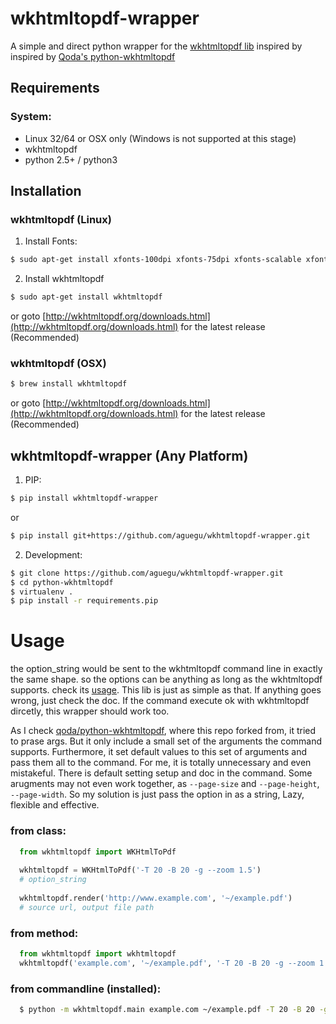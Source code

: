 # wkhtmltopdf-wrapper

A simple and direct python wrapper for the [wkhtmltopdf lib](https://github.com/wkhtmltopdf/wkhtmltopdf)
inspired by inspired by [Qoda's python-wkhtmltopdf](https://github.com/qoda/python-wkhtmltopdf)

## Requirements

### System:

- Linux 32/64 or OSX only (Windows is not supported at this stage)
- wkhtmltopdf
- python 2.5+ / python3

## Installation

### wkhtmltopdf (Linux)

1. Install Fonts:

```bash
$ sudo apt-get install xfonts-100dpi xfonts-75dpi xfonts-scalable xfonts-cyrillic
```

2. Install wkhtmltopdf

```bash
$ sudo apt-get install wkhtmltopdf    
```
or goto [http://wkhtmltopdf.org/downloads.html](http://wkhtmltopdf.org/downloads.html) for the latest release (Recommended)

### wkhtmltopdf (OSX)

```bash
$ brew install wkhtmltopdf
```
or goto [http://wkhtmltopdf.org/downloads.html](http://wkhtmltopdf.org/downloads.html) for the latest release (Recommended)

## wkhtmltopdf-wrapper (Any Platform)

1. PIP:

```bash
$ pip install wkhtmltopdf-wrapper
```
or 
```bash
$ pip install git+https://github.com/aguegu/wkhtmltopdf-wrapper.git
```

2. Development:

```bash
$ git clone https://github.com/aguegu/wkhtmltopdf-wrapper.git
$ cd python-wkhtmltopdf
$ virtualenv .
$ pip install -r requirements.pip
```

# Usage

the option_string would be sent to the wkhtmltopdf command line in exactly the same shape. so the options can be anything as long as the wkhtmltopdf supports. check its [usage](http://wkhtmltopdf.org/usage/wkhtmltopdf.txt).
This lib is just as simple as that. If anything goes wrong, just check the doc. If the command execute ok with  wkhtmltopdf dircetly, this wrapper should work too. 

As I check [qoda/python-wkhtmltopdf](https://github.com/qoda/python-wkhtmltopdf), where this repo forked from, it tried to prase args. But it only include a small set of the arguments the command supports. Furthermore, it set default values to this set of arguments and pass them all to the command. For me, it is totally unnecessary and even mistakeful. There is default setting setup and doc in the command. Some arugments may not even work together, as `--page-size` and `--page-height`, `--page-width`. So my solution is just pass the option in as a string, Lazy, flexible and effective.

### from class:

```python
  from wkhtmltopdf import WKHtmlToPdf
  
  wkhtmltopdf = WKHtmlToPdf('-T 20 -B 20 -g --zoom 1.5')
  # option_string
  
  wkhtmltopdf.render('http://www.example.com', '~/example.pdf')
  # source url, output file path
```  

### from method:

```python
  from wkhtmltopdf import wkhtmltopdf
  wkhtmltopdf('example.com', '~/example.pdf', '-T 20 -B 20 -g --zoom 1.5')
```

### from commandline (installed):

```bash
  $ python -m wkhtmltopdf.main example.com ~/example.pdf -T 20 -B 20 -g --zoom 1.5
```

